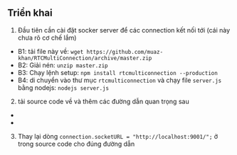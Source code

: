 ## Triển khai
1. Đầu tiên cần cài đặt socker server để  các connection kết nối tới (cái này chưa rõ cơ chế lắm)
  - B1: tải file này về: `wget https://github.com/muaz-khan/RTCMultiConnection/archive/master.zip`
  - B2: Giải nén: `unzip master.zip`
  - B3: Chạy lệnh setup: `npm install rtcmulticonnection --production`
  - B4: di chuyển vào thư mục `rtcmulticonnection` và chạy file `server.js` bằng nodejs: `nodejs server.js`
2. tải source code về và thêm các đường dẫn quan trọng sau
  - <script src="{% static 'peer/RTCMultiConnection.min.js' %}"></script>
  - <script src="http://localhost:9001/socket.io/socket.io.js"></script>
3. Thay lại dòng `connection.socketURL = "http://localhost:9001/";` ở trong source code cho đúng đường dẫn
